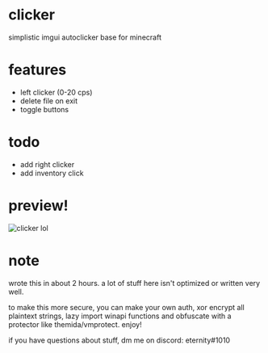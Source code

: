 # clicker
simplistic imgui autoclicker base for minecraft

# features
* left clicker (0-20 cps)
* delete file on exit
* toggle buttons

# todo
* add right clicker
* add inventory click

# preview!
![clicker lol](https://user-images.githubusercontent.com/45088542/111350580-7c376980-863f-11eb-93e0-dc4105bfe448.png)


# note
wrote this in about 2 hours. a lot of stuff here isn't optimized or written very well.

to make this more secure, you can make your own auth, xor encrypt all plaintext strings, lazy import winapi functions and obfuscate with a protector like themida/vmprotect. enjoy!

if you have questions about stuff, dm me on discord: eternity#1010
